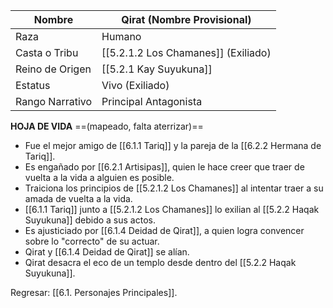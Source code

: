 
| Nombre          | Qirat (Nombre Provisional)          |
| --------------- | ----------------------------------- |
| Raza            | Humano                              |
| Casta o Tribu   | [[5.2.1.2 Los Chamanes]] (Exiliado) |
| Reino de Origen | [[5.2.1 Kay Suyukuna]]              |
| Estatus         | Vivo (Exiliado)                     |
| Rango Narrativo | Principal Antagonista               |
**HOJA DE VIDA** ==(mapeado, falta aterrizar)==
- Fue el mejor amigo de [[6.1.1 Tariq]] y la pareja de la [[6.2.2 Hermana de Tariq]].
- Es engañado por [[6.2.1 Artisipas]], quien le hace creer que traer de vuelta a la vida a alguien es posible.
- Traiciona los principios de [[5.2.1.2 Los Chamanes]] al intentar traer a su amada de vuelta a la vida.
- [[6.1.1 Tariq]] junto a [[5.2.1.2 Los Chamanes]] lo exilian al [[5.2.2 Haqak Suyukuna]] debido a sus actos.
- Es ajusticiado por [[6.1.4 Deidad de Qirat]], a quien logra convencer sobre lo "correcto" de su actuar.
- Qirat y [[6.1.4 Deidad de Qirat]] se alían.
- Qirat desacra el eco de un templo desde dentro del [[5.2.2 Haqak Suyukuna]].

Regresar: [[6.1. Personajes Principales]].